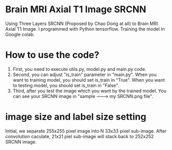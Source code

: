 # Brain MRI Axial T1 Image SRCNN
Using Three Layers SRCNN (Proposed by Chao Dong at all) to Brain MRI Axial T1 Image. I programmed with Python tensorflow. Training the model in Google colab.

# How to use the code?
1. First, you need to execute utils.py, model.py and main.py code. 
2. Second, you can adjust "is_train" parameter in "main.py". When you want to training model, you should set is_train in "True". When you want to testing model, you should set is_train in "False".
3. Third, after you test the image which you want by the trained model. You can see your SRCNN image in "sample ---> my SRCNN.png file".

# image size and label size setting
Initial, we separate 255x255 pixel image into N 33x33 pixel sub-image. After convolution caculate, 21x21 piel sub-image will stack back to 252x252 SRCNN image.

